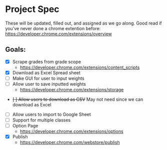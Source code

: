 # Project Spec
These will be updated, filled out, and assigned as we go along.
Good read if you've never done a chrome extention before: https://developer.chrome.com/extensions/overview
## Goals:
- [x] Scrape grades from grade scope
  - https://developer.chrome.com/extensions/content_scripts
- [x] Download as Excel Spread sheet
- [ ] Make GUI for user to input weights
- [ ] Allow user to save inputted weights
  - https://developer.chrome.com/extensions/storage
- ~~[ ] Allow users to download as CSV~~ May not need since we can download as Excel
- [ ] Allow users to import to Google Sheet
- [ ] Support for multiple classes
- [ ] Option Page
  - https://developer.chrome.com/extensions/options
- [X] Publish
  - https://developer.chrome.com/webstore/publish
